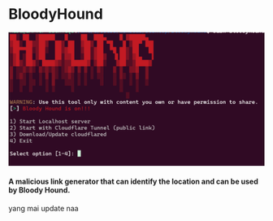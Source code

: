 # BloodyHound

<img src="https://github.com/ShoIsMyName/BloodyHound/blob/main/ReadMEImage/Menu.png?raw=true" style="width: 550px;">
<h4>
  A malicious link generator that can identify the location and can be used by Bloody Hound.
</h4>
yang mai update naa
